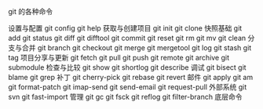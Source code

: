 git 的各种命令

设置与配置
git config
git help
获取与创建项目
git init
git clone
快照基础
git add
git status
git diff
git difftool
git commit
git reset
git rm
git mv
git clean
分支与合并
git branch
git checkout
git merge
git mergetool
git log
git stash
git tag
项目分享与更新
git fetch
git pull
git push
git remote
git archive
git submodule
检查与比较
git show
git shortlog
git describe
调试
git bisect
git blame
git grep
补丁
git cherry-pick
git rebase
git revert
邮件
git apply
git am
git format-patch
git imap-send
git send-email
git request-pull
外部系统
git svn
git fast-import
管理
git gc
git fsck
git reflog
git filter-branch
底层命令